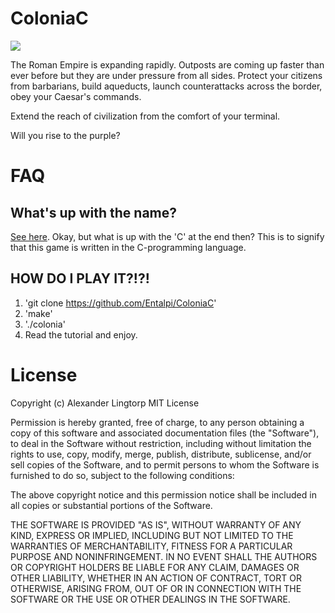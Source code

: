 # ColoniaC
![](https://upload.wikimedia.org/wikipedia/commons/thumb/8/83/Vexilloid_of_the_Roman_Empire.svg/490px-Vexilloid_of_the_Roman_Empire.svg.png)


The Roman Empire is expanding rapidly. Outposts are coming up faster than ever before but they are under pressure from all sides. Protect your citizens from barbarians, build aqueducts, launch counterattacks across the border, obey your Caesar's commands.

Extend the reach of civilization from the comfort of your terminal.

Will you rise to the purple?

# FAQ
## What's up with the name?
[See here](https://en.wikipedia.org/wiki/Colonia).
Okay, but what is up with the 'C' at the end then?
This is to signify that this game is written in the C-programming language. 

## HOW DO I PLAY IT?!?! 
1. 'git clone https://github.com/Entalpi/ColoniaC'
2. 'make'
3. './colonia'
4. Read the tutorial and enjoy.

# License
Copyright (c) Alexander Lingtorp
MIT License

Permission is hereby granted, free of charge, to any person obtaining a copy
of this software and associated documentation files (the "Software"), to deal
in the Software without restriction, including without limitation the rights
to use, copy, modify, merge, publish, distribute, sublicense, and/or sell
copies of the Software, and to permit persons to whom the Software is
furnished to do so, subject to the following conditions:

The above copyright notice and this permission notice shall be included in all
copies or substantial portions of the Software.

THE SOFTWARE IS PROVIDED "AS IS", WITHOUT WARRANTY OF ANY KIND, EXPRESS OR
IMPLIED, INCLUDING BUT NOT LIMITED TO THE WARRANTIES OF MERCHANTABILITY,
FITNESS FOR A PARTICULAR PURPOSE AND NONINFRINGEMENT. IN NO EVENT SHALL THE
AUTHORS OR COPYRIGHT HOLDERS BE LIABLE FOR ANY CLAIM, DAMAGES OR OTHER
LIABILITY, WHETHER IN AN ACTION OF CONTRACT, TORT OR OTHERWISE, ARISING FROM,
OUT OF OR IN CONNECTION WITH THE SOFTWARE OR THE USE OR OTHER DEALINGS IN THE
SOFTWARE.
